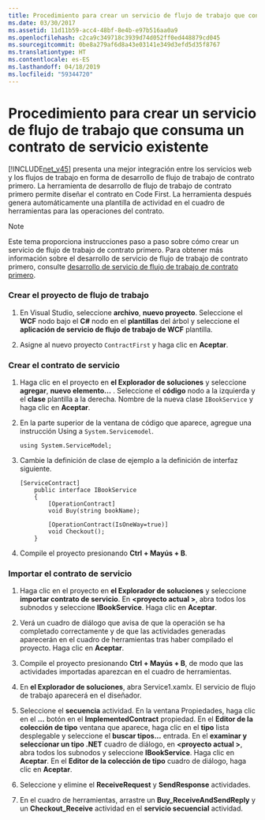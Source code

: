 ```yaml
---
title: Procedimiento para crear un servicio de flujo de trabajo que consuma un contrato de servicio existente
ms.date: 03/30/2017
ms.assetid: 11d11b59-acc4-48bf-8e4b-e97b516aa0a9
ms.openlocfilehash: c2ca9c349718c3939d74d052ff0ed448879cd045
ms.sourcegitcommit: 0be8a279af6d8a43e03141e349d3efd5d35f8767
ms.translationtype: HT
ms.contentlocale: es-ES
ms.lasthandoff: 04/18/2019
ms.locfileid: "59344720"
---
```

# <a name="how-to-create-a-workflow-service-that-consumes-an-existing-service-contract"></a>Procedimiento para crear un servicio de flujo de trabajo que consuma un contrato de servicio existente
[!INCLUDE[net_v45](../../../includes/net-v45-md.md)] presenta una mejor integración entre los servicios web y los flujos de trabajo en forma de desarrollo de flujo de trabajo de contrato primero. La herramienta de desarrollo de flujo de trabajo de contrato primero permite diseñar el contrato en Code First. La herramienta después genera automáticamente una plantilla de actividad en el cuadro de herramientas para las operaciones del contrato.  
  
> [!NOTE]
>  Este tema proporciona instrucciones paso a paso sobre cómo crear un servicio de flujo de trabajo de contrato primero. Para obtener más información sobre el desarrollo de servicio de flujo de trabajo de contrato primero, consulte [desarrollo de servicio de flujo de trabajo de contrato primero](contract-first-workflow-service-development.md).  
  
### <a name="creating-the-workflow-project"></a>Crear el proyecto de flujo de trabajo  
  
1. En Visual Studio, seleccione **archivo**, **nuevo proyecto**. Seleccione el **WCF** nodo bajo el **C#** nodo en el **plantillas** del árbol y seleccione el **aplicación de servicio de flujo de trabajo de WCF** plantilla.  
  
2. Asigne al nuevo proyecto `ContractFirst` y haga clic en **Aceptar**.  
  
### <a name="creating-the-service-contract"></a>Crear el contrato de servicio  
  
1. Haga clic en el proyecto en **el Explorador de soluciones** y seleccione **agregar**, **nuevo elemento...** . Seleccione el **código** nodo a la izquierda y el **clase** plantilla a la derecha. Nombre de la nueva clase `IBookService` y haga clic en **Aceptar**.  
  
2. En la parte superior de la ventana de código que aparece, agregue una instrucción Using a `System.Servicemodel`.  
  
    ```  
    using System.ServiceModel;  
    ```  
  
3. Cambie la definición de clase de ejemplo a la definición de interfaz siguiente.  
  
    ```  
    [ServiceContract]  
        public interface IBookService  
        {  
            [OperationContract]  
            void Buy(string bookName);  
  
            [OperationContract(IsOneWay=true)]  
            void Checkout();  
        }  
    ```  
  
4. Compile el proyecto presionando **Ctrl + Mayús + B**.  
  
### <a name="importing-the-service-contract"></a>Importar el contrato de servicio  
  
1. Haga clic en el proyecto en **el Explorador de soluciones** y seleccione **importar contrato de servicio**. En  **\<proyecto actual >**, abra todos los subnodos y seleccione **IBookService**. Haga clic en **Aceptar**.  
  
2. Verá un cuadro de diálogo que avisa de que la operación se ha completado correctamente y de que las actividades generadas aparecerán en el cuadro de herramientas tras haber compilado el proyecto. Haga clic en **Aceptar**.  
  
3. Compile el proyecto presionando **Ctrl + Mayús + B**, de modo que las actividades importadas aparezcan en el cuadro de herramientas.  
  
4. En **el Explorador de soluciones**, abra Service1.xamlx. El servicio de flujo de trabajo aparecerá en el diseñador.  
  
5. Seleccione el **secuencia** actividad. En la ventana Propiedades, haga clic en el **...** botón en el **ImplementedContract** propiedad. En el **Editor de la colección de tipo** ventana que aparece, haga clic en el **tipo** lista desplegable y seleccione el **buscar tipos...** entrada. En el **examinar y seleccionar un tipo .NET** cuadro de diálogo, en  **\<proyecto actual >**, abra todos los subnodos y seleccione **IBookService**. Haga clic en **Aceptar**. En el **Editor de la colección de tipo** cuadro de diálogo, haga clic en **Aceptar**.  
  
6. Seleccione y elimine el **ReceiveRequest** y **SendResponse** actividades.  
  
7. En el cuadro de herramientas, arrastre un **Buy_ReceiveAndSendReply** y un **Checkout_Receive** actividad en el **servicio secuencial** actividad.
